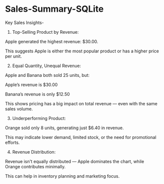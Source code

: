 # Sales-Summary-SQLite

Key Sales Insights-

1. Top-Selling Product by Revenue:

Apple generated the highest revenue: $30.00.

This suggests Apple is either the most popular product or has a higher price per unit.

2. Equal Quantity, Unequal Revenue:

Apple and Banana both sold 25 units, but:

Apple’s revenue is $30.00

Banana’s revenue is only $12.50

This shows pricing has a big impact on total revenue — even with the same sales volume.

3. Underperforming Product:

Orange sold only 8 units, generating just $6.40 in revenue.

This may indicate lower demand, limited stock, or the need for promotional efforts.

4. Revenue Distribution:

Revenue isn't equally distributed — Apple dominates the chart, while Orange contributes minimally.

This can help in inventory planning and marketing focus.

